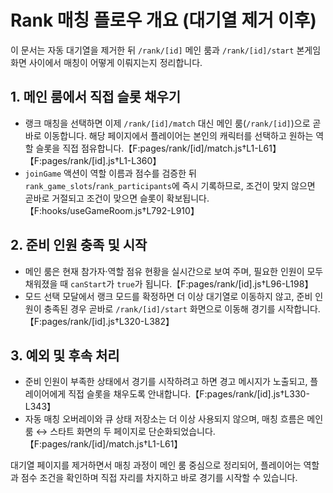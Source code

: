 # Rank 매칭 플로우 개요 (대기열 제거 이후)

이 문서는 자동 대기열을 제거한 뒤 `/rank/[id]` 메인 룸과 `/rank/[id]/start` 본게임 화면 사이에서 매칭이 어떻게 이뤄지는지 정리합니다.

## 1. 메인 룸에서 직접 슬롯 채우기
- 랭크 매칭을 선택하면 이제 `/rank/[id]/match` 대신 메인 룸(`/rank/[id]`)으로 곧바로 이동합니다. 해당 페이지에서 플레이어는 본인의 캐릭터를 선택하고 원하는 역할 슬롯을 직접 점유합니다.【F:pages/rank/[id]/match.js†L1-L61】【F:pages/rank/[id].js†L1-L360】
- `joinGame` 액션이 역할 이름과 점수를 검증한 뒤 `rank_game_slots`/`rank_participants`에 즉시 기록하므로, 조건이 맞지 않으면 곧바로 거절되고 조건이 맞으면 슬롯이 확보됩니다.【F:hooks/useGameRoom.js†L792-L910】

## 2. 준비 인원 충족 및 시작
- 메인 룸은 현재 참가자·역할 점유 현황을 실시간으로 보여 주며, 필요한 인원이 모두 채워졌을 때 `canStart`가 `true`가 됩니다.【F:pages/rank/[id].js†L96-L198】
- 모드 선택 모달에서 랭크 모드를 확정하면 더 이상 대기열로 이동하지 않고, 준비 인원이 충족된 경우 곧바로 `/rank/[id]/start` 화면으로 이동해 경기를 시작합니다.【F:pages/rank/[id].js†L320-L382】

## 3. 예외 및 후속 처리
- 준비 인원이 부족한 상태에서 경기를 시작하려고 하면 경고 메시지가 노출되고, 플레이어에게 직접 슬롯을 채우도록 안내합니다.【F:pages/rank/[id].js†L330-L343】
- 자동 매칭 오버레이와 큐 상태 저장소는 더 이상 사용되지 않으며, 매칭 흐름은 메인 룸 ↔ 스타트 화면의 두 페이지로 단순화되었습니다.【F:pages/rank/[id]/match.js†L1-L61】

대기열 페이지를 제거하면서 매칭 과정이 메인 룸 중심으로 정리되어, 플레이어는 역할과 점수 조건을 확인하며 직접 자리를 차지하고 바로 경기를 시작할 수 있습니다.
